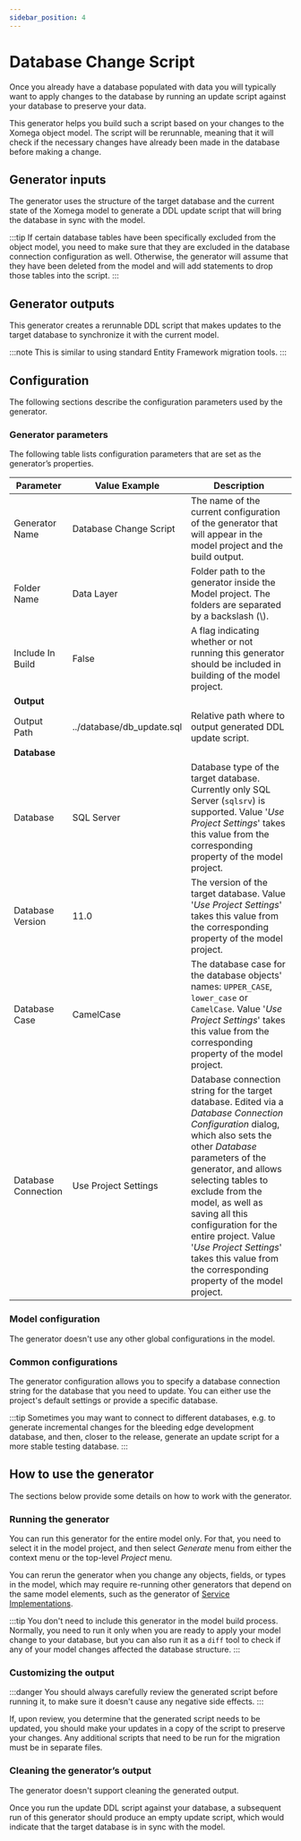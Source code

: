 ```yaml
---
sidebar_position: 4
---
```


# Database Change Script

Once you already have a database populated with data you will typically want to apply changes to the database by running an update script against your database to preserve your data.

This generator helps you build such a script based on your changes to the Xomega object model. The script will be rerunnable, meaning that it will check if the necessary changes have already been made in the database before making a change.

## Generator inputs

The generator uses the structure of the target database and the current state of the Xomega model to generate a DDL update script that will bring the database in sync with the model.

:::tip
If certain database tables have been specifically excluded from the object model, you need to make sure that they are excluded in the database connection configuration as well. Otherwise, the generator will assume that they have been deleted from the model and will add statements to drop those tables into the script.
:::

## Generator outputs

This generator creates a rerunnable DDL script that makes updates to the target database to synchronize it with the current model. 

:::note
This is similar to using standard Entity Framework migration tools.
:::

## Configuration

The following sections describe the configuration parameters used by the generator.

### Generator parameters

The following table lists configuration parameters that are set as the generator’s properties.

|Parameter|Value Example|Description|
|-|-|-|
|Generator Name|Database Change Script|The name of the current configuration of the generator that will appear in the model project and the build output.|
|Folder Name|Data Layer|Folder path to the generator inside the Model project. The folders are separated by a backslash (\\).|
|Include In Build|False|A flag indicating whether or not running this generator should be included in building of the model project.|
|**Output**|
|Output Path|../database/db_update.sql|Relative path where to output generated DDL update script.|
|**Database**|
|Database|SQL Server|Database type of the target database. Currently only SQL Server (`sqlsrv`) is supported. Value '*Use Project Settings*' takes this value from the corresponding property of the model project.|
|Database Version|11.0|The version of the target database. Value '*Use Project Settings*' takes this value from the corresponding property of the model project.|
|Database Case|CamelCase|The database case for the database objects' names: `UPPER_CASE`, `lower_case` or `CamelCase`. Value '*Use Project Settings*' takes this value from the corresponding property of the model project.|
|Database Connection|Use Project Settings|Database connection string for the target database. Edited via a *Database Connection Configuration* dialog, which also sets the other *Database* parameters of the generator, and allows selecting tables to exclude from the model, as well as saving all this configuration for the entire project. Value '*Use Project Settings*' takes this value from the corresponding property of the model project.|

### Model configuration

The generator doesn't use any other global configurations in the model.

### Common configurations

The generator configuration allows you to specify a database connection string for the database that you need to update. You can either use the project's default settings or provide a specific database.

:::tip
Sometimes you may want to connect to different databases, e.g. to generate incremental changes for the bleeding edge development database, and then, closer to the release, generate an update script for a more stable testing database.
:::

## How to use the generator

The sections below provide some details on how to work with the generator.

### Running the generator

You can run this generator for the entire model only. For that, you need to select it in the model project, and then select *Generate* menu from either the context menu or the top-level *Project* menu.

You can rerun the generator when you change any objects, fields, or types in the model, which may require re-running other generators that depend on the same model elements, such as the generator of [Service Implementations](../services/service-impl).

:::tip
You don't need to include this generator in the model build process. Normally, you need to run it only when you are ready to apply your model change to your database, but you can also run it as a `diff` tool to check if any of your model changes affected the database structure.
:::

### Customizing the output

:::danger
You should always carefully review the generated script before running it, to make sure it doesn't cause any negative side effects.
:::

If, upon review, you determine that the generated script needs to be updated, you should make your updates in a copy of the script to preserve your changes. Any additional scripts that need to be run for the migration must be in separate files.

### Cleaning the generator’s output

The generator doesn't support cleaning the generated output.

Once you run the update DDL script against your database, a subsequent run of this generator should produce an empty update script, which would indicate that the target database is in sync with the model.